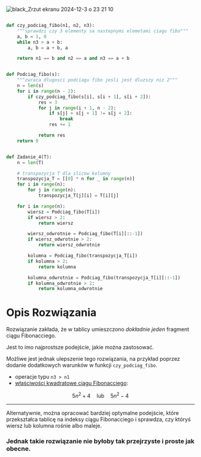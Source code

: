 ![black_Zrzut ekranu 2024-12-3 o 23 21 10](https://github.com/user-attachments/assets/0138ebf3-c1f1-42fc-a4f1-94ccb5d4beaa)

```python

def czy_podciag_fibo(n1, n2, n3):
    """sprawdzi czy 3 elementy sa nastepnymi elemetami ciagu fibo"""
    a, b = 1, 0
    while n3 > a + b:
        a, b = a + b, a

    return n1 == b and n2 == a and n3 == a + b


def Podciag_fibo(s):
    """zwraca dlugosci podciagu fibo jesli jest dluzszy niz 2"""
    n = len(s)
    for i in range(n - 2):
        if czy_podciag_fibo(s[i], s[i + 1], s[i + 2]):
            res = 3
            for j in range(i + 1, n - 2):
                if s[j] + s[j + 1] != s[j + 2]:
                    break
                res += 1

            return res
    return 0


def Zadanie_4(T):
    n = len(T)

    # transpozycja T dla slicow kolumny
    transpozycja_T = [[0] * n for _ in range(n)]
    for i in range(n):
        for j in range(n):
            transpozycja_T[j][i] = T[i][j]

    for i in range(n):
        wiersz = Podciag_fibo(T[i])
        if wiersz > 2:
            return wiersz

        wiersz_odwrotnie = Podciag_fibo(T[i][::-1])
        if wiersz_odwrotnie > 2:
            return wiersz_odwrotnie

        kolumna = Podciag_fibo(transpozycja_T[i])
        if kolumna > 2:
            return kolumna

        kolumna_odwrotnie = Podciag_fibo(transpozycja_T[i][::-1])
        if kolumna_odwrotnie > 2:
            return kolumna_odwrotnie
```
# Opis Rozwiązania

Rozwiązanie zakłada, że w tablicy umieszczono *dokładnie jeden* fragment ciągu Fibonacciego.

Jest to imo najprostsze podejście, jakie można zastosować.

Możliwe jest jednak ulepszenie tego rozwiązania, na przykład poprzez dodanie dodatkowych warunków w funkcji `czy_podciag_fibo`.
- operacje typu `n3 > n1`
- [właściwości kwadratowe ciągu Fibonacciego](https://stackoverflow.com/questions/2432669/test-if-a-number-is-a-fibonacci-number):
```math
5n^2 + 4 \quad \text{lub} \quad 5n^2 - 4
```


---

Alternatywnie, można opracować bardziej optymalne podejście, które przekształca tablicę na indeksy ciągu Fibonacciego i sprawdza, czy któryś wiersz lub kolumna rośnie albo maleje.

###  Jednak takie rozwiązanie nie byłoby tak przejrzyste i proste jak obecne.
